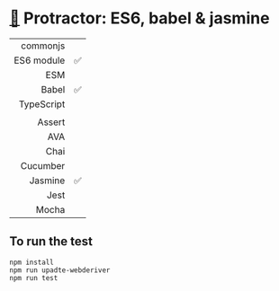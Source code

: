 # [:baby_chick:](https://github.com/xgirma/e2e_test_recipes/tree/master/configuration/protractor) Protractor: ES6, babel & jasmine

|   |  |
|---:|:---|
| commonjs  |   |
| ES6 module  |  :white_check_mark:  |
| ESM  |  |
| Babel  | :white_check_mark: |
| TypeScript  |   |
|   |   |
| Assert  |   |
| AVA  |   |
| Chai  |   |
| Cucumber  |   |
| Jasmine  | :white_check_mark: | 
| Jest  |  | 
| Mocha  |  |

## To run the test

    npm install
    npm run upadte-webderiver
    npm run test
